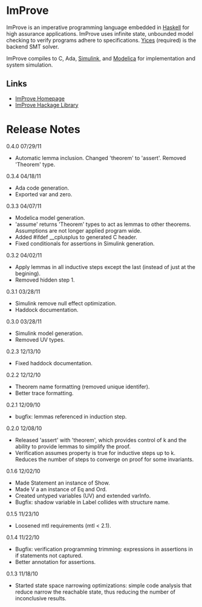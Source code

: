 # ImProve

ImProve is an imperative programming language embedded in [Haskell](http://haskell.org/) for
high assurance applications.  ImProve uses infinite state, unbounded
model checking to verify programs adhere to specifications.
[Yices](http://yices.csl.sri.com/) (required) is the backend SMT solver.

ImProve compiles to C, Ada,
[Simulink](http://www.mathworks.com/products/simulink/),
and [Modelica](http://www.modelica.org/)
for implementation and system simulation.

## Links

- [ImProve Homepage](http://github.com/tomahawkins/improve/wiki/ImProve)
- [ImProve Hackage Library](http://hackage.haskell.org/package/improve)

# Release Notes

0.4.0    07/29/11

- Automatic lemma inclusion.  Changed 'theorem' to 'assert'.  Removed 'Theorem' type.

0.3.4    04/18/11

- Ada code generation.
- Exported var and zero.

0.3.3    04/07/11

- Modelica model generation.
- 'assume' returns 'Theorem' types to act as lemmas to other theorems.
  Assumptions are not longer applied program wide.
- Added #ifdef __cplusplus to generated C header.
- Fixed conditionals for assertions in Simulink generation.

0.3.2    04/02/11

- Apply lemmas in all inductive steps except the last (instead of just at the begining).
- Removed hidden step 1.

0.3.1    03/28/11

- Simulink remove null effect optimization.
- Haddock documentation.

0.3.0    03/28/11

- Simulink model generation.
- Removed UV types.

0.2.3    12/13/10

- Fixed haddock documentation.

0.2.2    12/12/10

- Theorem name formatting (removed unique identifer).
- Better trace formatting.

0.2.1    12/09/10

- bugfix: lemmas referenced in induction step.

0.2.0    12/08/10

- Released 'assert' with 'theorem', which provides control of k
  and the ability to provide lemmas to simplify the proof.
- Verification assumes property is true for inductive steps up to k.
  Reduces the number of steps to converge on proof for some invariants.

0.1.6    12/02/10

- Made Statement an instance of Show.
- Made V a an instance of Eq and Ord.
- Created untyped variables (UV) and extended varInfo.
- Bugfix: shadow variable in Label collides with structure name.

0.1.5    11/23/10

- Loosened mtl requirements (mtl < 2.1).

0.1.4    11/22/10

- Bugfix: verification programming trimming: expressions in assertions in if statements not captured.
- Better annotation for assertions.

0.1.3    11/18/10

- Started state space narrowing optimizations: simple code analysis
  that reduce narrow the reachable state, thus reducing the
  number of inconclusive results.

